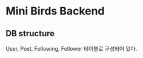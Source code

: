 Mini Birds Backend
==================
## DB structure
User, Post, Following, Follower 테이블로 구성되어 있다.
